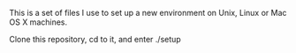 This is a set of files I use to set up a new environment
on Unix, Linux or Mac OS X machines.

Clone this repository, cd to it, and enter
./setup
